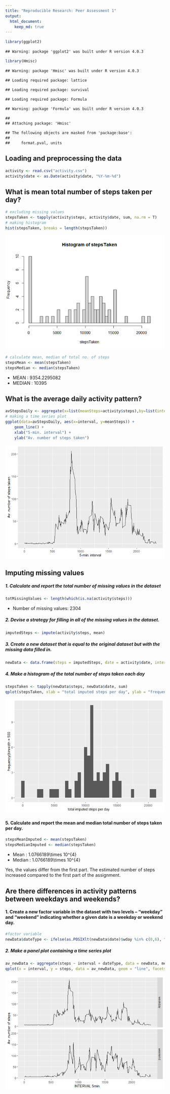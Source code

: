 ```yaml
---
title: "Reproducible Research: Peer Assessment 1"
output: 
  html_document:
    keep_md: true
---
```



```r
library(ggplot2)
```

```
## Warning: package 'ggplot2' was built under R version 4.0.3
```

```r
library(Hmisc)
```

```
## Warning: package 'Hmisc' was built under R version 4.0.3
```

```
## Loading required package: lattice
```

```
## Loading required package: survival
```

```
## Loading required package: Formula
```

```
## Warning: package 'Formula' was built under R version 4.0.3
```

```
## 
## Attaching package: 'Hmisc'
```

```
## The following objects are masked from 'package:base':
## 
##     format.pval, units
```

## Loading and preprocessing the data

```r
activity <- read.csv("activity.csv")
activity$date <- as.Date(activity$date, "%Y-%m-%d")
```

## What is mean total number of steps taken per day?

```r
# excluding missing values
stepsTaken <- tapply(activity$steps, activity$date, sum, na.rm = T)
# making histogram
hist(stepsTaken, breaks = length(stepsTaken))
```

![](PA1_template_files/figure-html/unnamed-chunk-3-1.png)<!-- -->

```r
# calculate mean, median of total no. of steps
stepsMean <- mean(stepsTaken)
stepsMedian <- median(stepsTaken)
```


* MEAN : 9354.2295082
* MEDIAN : 10395


## What is the average daily activity pattern?

```r
avStepsDaily <- aggregate(x=list(meanSteps=activity$steps),by=list(interval=activity$interval),FUN=mean, na.rm=TRUE)
# making a time series plot
ggplot(data=avStepsDaily, aes(x=interval, y=meanSteps)) +
    geom_line() +
    xlab("5-min. interval") +
    ylab("Av. number of steps taken")
```

![](PA1_template_files/figure-html/unnamed-chunk-4-1.png)<!-- -->


## Imputing missing values
##### 1. Calculate and report the total number of missing values in the dataset 

```r
totMissingValues <- length(which(is.na(activity$steps)))
```


* Number of missing values: 2304

##### 2. Devise a strategy for filling in all of the missing values in the dataset.

```r
imputedSteps <- impute(activity$steps, mean)
```

##### 3. Create a new dataset that is equal to the original dataset but with the missing data filled in.

```r
newData <- data.frame(steps = imputedSteps, date = activity$date, interval = activity$interval)
```

##### 4. Make a histogram of the total number of steps taken each day 

```r
stepsTaken <- tapply(newData$steps, newData$date, sum)
qplot(stepsTaken, xlab = "total imputed steps per day", ylab = "frequency(binwidth = 500", binwidth = 500)
```

![](PA1_template_files/figure-html/unnamed-chunk-8-1.png)<!-- -->

#### 5. Calculate and report the mean and median total number of steps taken per day.

```r
stepsMeanImputed <- mean(stepsTaken)
stepsMedianImputed <- median(stepsTaken)
```

* Mean : 1.0766189\times 10^{4}
* Median :  1.0766189\times 10^{4}

Yes, the values differ from the first part. The estimated number of steps increased compared to the first part of the assignment.

## Are there differences in activity patterns between weekdays and weekends?
#### 1. Create a new factor variable in the dataset with two levels – “weekday” and “weekend” indicating whether a given date is a weekday or weekend day.

```r
#factor variable 
newData$dateType <- ifelse(as.POSIXlt(newData$date)$wday %in% c(0,6), "weekend", "weekday")
```

##### 2. Make a panel plot containing a time series plot

```r
av_newData <- aggregate(steps ~ interval + dateType, data = newData, mean)
qplot(x = interval, y = steps, data = av_newData, geom = "line", facets = (dateType~.), xlab = "INTERVAL 5min.", ylab = "Av. number of steps")
```

![](PA1_template_files/figure-html/unnamed-chunk-11-1.png)<!-- -->
